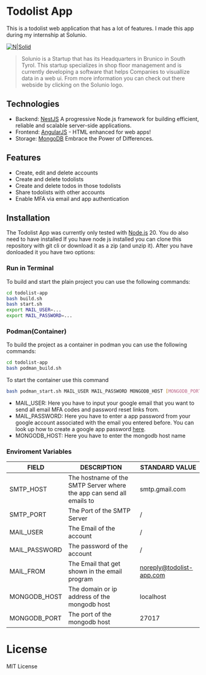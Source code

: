 # Todolist App

This is a todolist web application that has a lot of features. I made this app during my internship at Solunio.

[![N|Solid](https://solunio.com/wp-content/uploads/2023/06/SOLUNIO_LOGO_Positiv_RGB_72dpi.png)](https://solunio.com/de)

> Solunio is a Startup that has its Headquarters in Brunico in South Tyrol.
> This startup specializes in shop floor management and is currently developing a software that
> helps Companies to visuallize data in a web ui. From more information you can check out there webside by clicking on the Solunio logo.

## Technologies

- Backend: [NestJS](https://nestjs.com/) A progressive Node.js framework for building efficient, reliable and scalable server-side applications.
- Frontend: [AngularJS](https://angular.io/) - HTML enhanced for web apps!
- Storage: [MongoDB](https://www.mongodb.com) Embrace the Power of Differences.

## Features

- Create, edit and delete accounts
- Create and delete todolists
- Create and delete todos in those todolists
- Share todolists with other accounts
- Enable MFA via email and app authentication

## Installation

The Todolist App was currently only tested with [Node.js](https://nodejs.org/) 20. You do also need to have installed
If you have node js installed you can clone this repository with git cli or download it as a zip (and unzip it).
After you have donloaded it you have two options:

### Run in Terminal

To build and start the plain project you can use the following commands:

```bash
cd todolist-app
bash build.sh
bash start.sh
export MAIL_USER=...
export MAIL_PASSWORD=...
```

### Podman(Container)

To build the project as a container in podman you can use the following commands:

```bash
cd todolist-app
bash podman_build.sh
```

To start the container use this command

```bash
bash podman_start.sh MAIL_USER MAIL_PASSWORD MONGODB_HOST [MONGODB_PORT]
```

- MAIL_USER: Here you have to input your google email that you want to send all email MFA codes and password reset links from.
- MAIL_PASSWORD: Here you have to enter a app password from your google account associated with the email you entered before. You can look up how to create a google app password [here](https://support.google.com/mail/answer/185833?hl=en).
- MONGODB_HOST: Here you have to enter the mongodb host name

### Enviroment Variables

| FIELD | DESCRIPTION | STANDARD VALUE |
| ------ | ------ | ------ |
| SMTP_HOST | The hostname of the SMTP Server where the app can send all emails to | smtp.gmail.com |
| SMTP_PORT | The Port of the SMTP Server | / |
| MAIL_USER | The Email of the account | / |
| MAIL_PASSWORD | The password of the account | / |
| MAIL_FROM | The Email that get shown in the email program | <noreply@todolist-app.com> |
| MONGODB_HOST | The domain or ip address of the mongodb host | localhost |
| MONGODB_PORT | The port of the mongodb host | 27017 |

# License

MIT License
